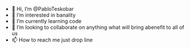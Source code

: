 - 👋 Hi, I’m @PabloTeskobar
- 👀 I’m interested in banality
- 🌱 I’m currently learning code
- 💞️ I’m looking to collaborate on anything what will bring abenefit to all of us
- 📫 How to reach me just drop line 

<!---
PabloTeskobar/PabloTeskobar is a ✨ special ✨ repository because its `README.md` (this file) appears on your GitHub profile.
You can click the Preview link to take a look at your changes.
--->
